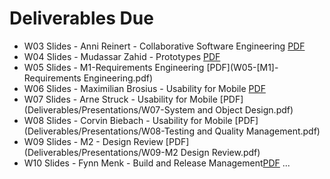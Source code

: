 # Deliverables Due

- W03 Slides - Anni Reinert - Collaborative Software Engineering [PDF](W01-Slides-Collaborative_Software_Development.pdf)
- W04 Slides - Mudassar Zahid - Prototypes [PDF](W02-Slides-Prototypes.pdf)
- W05 Slides - M1-Requirements Engineering [PDF](W05-[M1]-Requirements Engineering.pdf)
- W06 Slides - Maximilian Brosius - Usability for Mobile [PDF](Deliverables/Presentations/W06-UsabillityforMobile.pdf)
- W07 Slides - Arne Struck - Usability for Mobile [PDF](Deliverables/Presentations/W07-System and Object Design.pdf)
- W08 Slides - Corvin Biebach - Usability for Mobile [PDF](Deliverables/Presentations/W08-Testing and Quality Management.pdf)
- W09 Slides - M2 - Design Review [PDF](Deliverables/Presentations/W09-M2 Design Review.pdf)
- W10 Slides - Fynn Menk - Build and Release Management[PDF](/Deliverables/Presentations/W10-Build_and_Release_Management.pdf)
...

